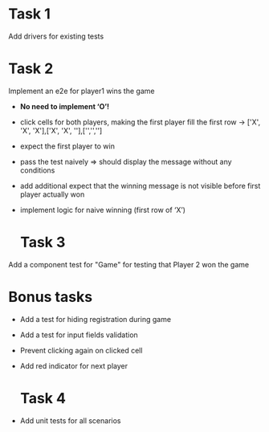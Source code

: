 
   # Task 1

Add drivers for existing tests

   # Task 2
   
Implement an e2e for player1 wins the game

* __No need to implement ‘O’!__
* click cells for both players, making the first player fill the first row -> ['X', 'X', 'X'],['X', 'X', ''],['','',''] 
* expect the first player to win
* pass the test naively => should display the message without any conditions
* add additional expect that the winning message is not visible before first player actually won
* implement logic for naive winning (first row of ‘X’)

   # Task 3
   
Add a component test for "Game" for testing that Player 2 won the game

   # Bonus tasks
   
* Add a test for hiding registration during game
* Add a test for input fields validation
* Prevent clicking again on clicked cell
* Add red indicator for next player

   # Task 4
* Add unit tests for all scenarios 
